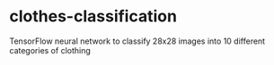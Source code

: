 # clothes-classification
TensorFlow neural network to classify 28x28 images into 10 different categories of clothing
